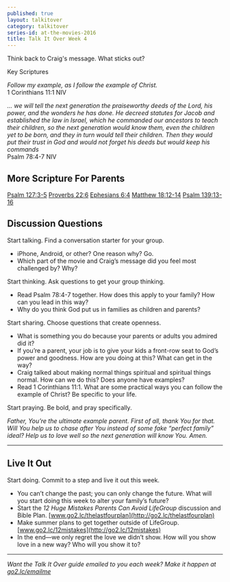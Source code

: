 ```yaml
---
published: true
layout: talkitover
category: talkitover
series-id: at-the-movies-2016
title: Talk It Over Week 4
---
```


<p class="lead">Think back to Craig's message. What sticks out?</p> 

Key Scriptures

_Follow my example, as I follow the example of Christ._   
1 Corinthians 11:1 NIV  

_... we will tell the next generation the praiseworthy deeds of the Lord, his power, and the wonders he has done. He decreed statutes for Jacob and established the law in Israel, which he commanded our ancestors to teach their children, so the next generation would know them, even the children yet to be born, and they in turn would tell their children. Then they would put their trust in God and would not forget his deeds but would keep his commands_   
Psalm 78:4-7 NIV

## More Scripture For Parents
[Psalm 127:3-5](https://www.bible.com/bible/111/psa.127.3-5.niv)
[Proverbs 22:6](https://www.bible.com/bible/111/pro.22.6.niv)
[Ephesians 6:4](https://www.bible.com/bible/111/eph.6.4.niv)
[Matthew 18:12-14](https://www.bible.com/bible/111/mat.18.12-14.niv)
[Psalm 139:13-16](https://www.bible.com/bible/111/psa.139.13-16.niv)

## Discussion Questions
<p class="lead">Start talking. Find a conversation starter for your group.</p> 

*	iPhone, Android, or other? One reason why? Go.
*	Which part of the movie and Craig’s message did you feel most challenged by? Why?

<p class="lead">Start thinking. Ask questions to get your group thinking.</p> 

*	Read Psalm 78:4-7 together. How does this apply to your family? How can you lead in this way? 
*	Why do you think God put us in families as children and parents?
 
<p class="lead">Start sharing. Choose questions that create openness.</p> 

* What is something you do because your parents or adults you admired did it?
* If you’re a parent, your job is to give your kids a front-row seat to God’s power and goodness. How are you doing at this? What can get in the way?
* Craig talked about making normal things spiritual and spiritual things normal. How can we do this? Does anyone have examples?
* Read 1 Corinthians 11:1. What are some practical ways you can follow the example of Christ? Be specific to your life.

<p class="lead">Start praying. Be bold, and pray specifically.</p> 

_Father, You’re the ultimate example parent. First of all, thank You for that. Will You help us to chase after You instead of some fake “perfect family” ideal? Help us to love well so the next generation will know You. Amen._

* * *

## Live It Out
<p class="lead">Start doing. Commit to a step and live it out this week.</p>

* You can’t change the past; you can only change the future. What will you start doing this week to alter your family’s future?
* Start the _12 Huge Mistakes Parents Can Avoid LifeGroup_ discussion and Bible Plan. [www.go2.lc/thelastfourplan](http://go2.lc/thelastfourplan)
* Make summer plans to get together outside of LifeGroup. [www.go2.lc/12mistakes](http://go2.lc/12mistakes)
* In the end—we only regret the love we didn’t show. How will you show love in a new way? Who will you show it to?

* * *

_Want the Talk It Over guide emailed to you each week? Make it happen at [go2.lc/emailme](http://info.life.church/talkitover)_
